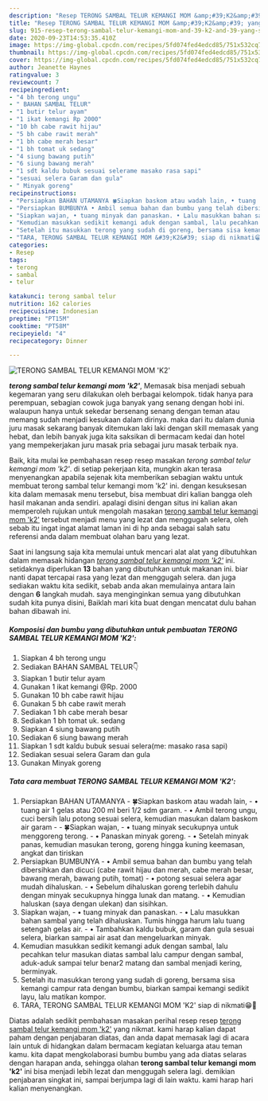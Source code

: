 ```yaml
---
description: "Resep TERONG SAMBAL TELUR KEMANGI MOM &amp;#39;K2&amp;#39; yang simpel"
title: "Resep TERONG SAMBAL TELUR KEMANGI MOM &amp;#39;K2&amp;#39; yang simpel"
slug: 915-resep-terong-sambal-telur-kemangi-mom-and-39-k2-and-39-yang-simpel
date: 2020-09-23T14:53:35.410Z
image: https://img-global.cpcdn.com/recipes/5fd074fed4edcd85/751x532cq70/terong-sambal-telur-kemangi-mom-k2-foto-resep-utama.jpg
thumbnail: https://img-global.cpcdn.com/recipes/5fd074fed4edcd85/751x532cq70/terong-sambal-telur-kemangi-mom-k2-foto-resep-utama.jpg
cover: https://img-global.cpcdn.com/recipes/5fd074fed4edcd85/751x532cq70/terong-sambal-telur-kemangi-mom-k2-foto-resep-utama.jpg
author: Jeanette Haynes
ratingvalue: 3
reviewcount: 7
recipeingredient:
- "4 bh terong ungu"
- " BAHAN SAMBAL TELUR"
- "1 butir telur ayam"
- "1 ikat kemangi Rp 2000"
- "10 bh cabe rawit hijau"
- "5 bh cabe rawit merah"
- "1 bh cabe merah besar"
- "1 bh tomat uk sedang"
- "4 siung bawang putih"
- "6 siung bawang merah"
- "1 sdt kaldu bubuk sesuai selerame masako rasa sapi"
- "sesuai selera Garam dan gula"
- " Minyak goreng"
recipeinstructions:
- "Persiapkan BAHAN UTAMANYA 🍀Siapkan baskom atau wadah lain, • tuang air 1 gelas atau 200 ml beri 1/2 sdm garam. • Ambil terong ungu, cuci bersih lalu potong sesuai selera, kemudian masukan dalam baskom air garam  🍀Siapkan wajan, • tuang minyak secukupnya untuk menggoreng terong. • Panaskan minyak goreng. • Setelah minyak panas, kemudian masukan terong, goreng hingga kuning keemasan, angkat dan tiriskan"
- "Persiapkan BUMBUNYA • Ambil semua bahan dan bumbu yang telah dibersihkan dan dicuci (cabe rawit hijau dan merah, cabe merah besar, bawang merah, bawang putih, tomat) • potong sesuai selera agar mudah dihaluskan. • Sebelum dihaluskan goreng terlebih dahulu dengan minyak secukupnya hingga lunak dan matang. • Kemudian haluskan (saya dengan ulekan) dan sisihkan."
- "Siapkan wajan, • tuang minyak dan panaskan. • Lalu masukkan bahan sambal yang telah dihaluskan. Tumis hingga harum lalu tuang setengah gelas air. • Tambahkan kaldu bubuk, garam dan gula sesuai selera, biarkan sampai air asat dan mengeluarkan minyak."
- "Kemudian masukkan sedikit kemangi aduk dengan sambal, lalu pecahkan telur masukan diatas sambal lalu campur dengan sambal, aduk-aduk sampai telur benar2 matang dan sambal menjadi kering, berminyak."
- "Setelah itu masukkan terong yang sudah di goreng, bersama sisa kemangi campur rata dengan bumbu, biarkan sampai kemangi sedikit layu, lalu matikan kompor."
- "TARA, TERONG SAMBAL TELUR KEMANGI MOM &#39;K2&#39; siap di nikmati😁🤤"
categories:
- Resep
tags:
- terong
- sambal
- telur

katakunci: terong sambal telur 
nutrition: 162 calories
recipecuisine: Indonesian
preptime: "PT15M"
cooktime: "PT58M"
recipeyield: "4"
recipecategory: Dinner

---
```



![TERONG SAMBAL TELUR KEMANGI MOM &#39;K2&#39;](https://img-global.cpcdn.com/recipes/5fd074fed4edcd85/751x532cq70/terong-sambal-telur-kemangi-mom-k2-foto-resep-utama.jpg)

<b><i>terong sambal telur kemangi mom &#39;k2&#39;</i></b>, Memasak bisa menjadi sebuah kegemaran yang seru dilakukan oleh berbagai kelompok. tidak hanya para perempuan, sebagian cowok juga banyak yang senang dengan hobi ini. walaupun hanya untuk sekedar bersenang senang dengan teman atau memang sudah menjadi kesukaan dalam dirinya. maka dari itu dalam dunia juru masak sekarang banyak ditemukan laki laki dengan skill memasak yang hebat, dan lebih banyak juga kita saksikan di bermacam kedai dan hotel yang mempekerjakan juru masak pria sebagai juru masak terbaik nya.



Baik, kita mulai ke pembahasan resep resep masakan <i>terong sambal telur kemangi mom &#39;k2&#39;</i>. di setiap pekerjaan kita, mungkin akan terasa menyenangkan apabila sejenak kita memberikan sebagian waktu untuk membuat terong sambal telur kemangi mom &#39;k2&#39; ini. dengan kesuksesan kita dalam memasak menu tersebut, bisa membuat diri kalian bangga oleh hasil makanan anda sendiri. apalagi disini dengan situs ini kalian akan memperoleh rujukan untuk mengolah masakan <u>terong sambal telur kemangi mom &#39;k2&#39;</u> tersebut menjadi menu yang lezat dan menggugah selera, oleh sebab itu ingat ingat alamat laman ini di hp anda sebagai salah satu referensi anda dalam membuat olahan baru yang lezat.


Saat ini langsung saja kita memulai untuk mencari alat alat yang dibutuhkan dalam memasak hidangan <u><i>terong sambal telur kemangi mom &#39;k2&#39;</i></u> ini. setidaknya diperlukan <b>13</b> bahan yang dibutuhkan untuk makanan ini. biar nanti dapat tercapai rasa yang lezat dan menggugah selera. dan juga sediakan waktu kita sedikit, sebab anda akan memulainya antara lain dengan <b>6</b> langkah mudah. saya menginginkan semua yang dibutuhkan sudah kita punya disini, Baiklah mari kita buat dengan mencatat dulu bahan bahan dibawah ini.

<!--inarticleads1-->

##### Komposisi dan bumbu yang dibutuhkan untuk pembuatan TERONG SAMBAL TELUR KEMANGI MOM &#39;K2&#39;:

1. Siapkan 4 bh terong ungu
1. Sediakan  BAHAN SAMBAL TELUR👇
1. Siapkan 1 butir telur ayam
1. Gunakan 1 ikat kemangi @Rp. 2000
1. Gunakan 10 bh cabe rawit hijau
1. Gunakan 5 bh cabe rawit merah
1. Sediakan 1 bh cabe merah besar
1. Sediakan 1 bh tomat uk. sedang
1. Siapkan 4 siung bawang putih
1. Sediakan 6 siung bawang merah
1. Siapkan 1 sdt kaldu bubuk sesuai selera(me: masako rasa sapi)
1. Sediakan sesuai selera Garam dan gula
1. Gunakan  Minyak goreng




<!--inarticleads2-->

##### Tata cara membuat TERONG SAMBAL TELUR KEMANGI MOM &#39;K2&#39;:

1. Persiapkan BAHAN UTAMANYA - 🍀Siapkan baskom atau wadah lain, - • tuang air 1 gelas atau 200 ml beri 1/2 sdm garam. - • Ambil terong ungu, cuci bersih lalu potong sesuai selera, kemudian masukan dalam baskom air garam -  - 🍀Siapkan wajan, - • tuang minyak secukupnya untuk menggoreng terong. - • Panaskan minyak goreng. - • Setelah minyak panas, kemudian masukan terong, goreng hingga kuning keemasan, angkat dan tiriskan
1. Persiapkan BUMBUNYA - • Ambil semua bahan dan bumbu yang telah dibersihkan dan dicuci (cabe rawit hijau dan merah, cabe merah besar, bawang merah, bawang putih, tomat) - • potong sesuai selera agar mudah dihaluskan. - • Sebelum dihaluskan goreng terlebih dahulu dengan minyak secukupnya hingga lunak dan matang. - • Kemudian haluskan (saya dengan ulekan) dan sisihkan.
1. Siapkan wajan, - • tuang minyak dan panaskan. - • Lalu masukkan bahan sambal yang telah dihaluskan. Tumis hingga harum lalu tuang setengah gelas air. - • Tambahkan kaldu bubuk, garam dan gula sesuai selera, biarkan sampai air asat dan mengeluarkan minyak.
1. Kemudian masukkan sedikit kemangi aduk dengan sambal, lalu pecahkan telur masukan diatas sambal lalu campur dengan sambal, aduk-aduk sampai telur benar2 matang dan sambal menjadi kering, berminyak.
1. Setelah itu masukkan terong yang sudah di goreng, bersama sisa kemangi campur rata dengan bumbu, biarkan sampai kemangi sedikit layu, lalu matikan kompor.
1. TARA, TERONG SAMBAL TELUR KEMANGI MOM &#39;K2&#39; siap di nikmati😁🤤




Diatas adalah sedikit pembahasan masakan perihal resep resep <u>terong sambal telur kemangi mom &#39;k2&#39;</u> yang nikmat. kami harap kalian dapat paham dengan penjabaran diatas, dan anda dapat memasak lagi di acara lain untuk di hidangkan dalam bermacam kegiatan keluarga atau teman kamu. kita dapat mengkolaborasi bumbu bumbu yang ada diatas selaras dengan harapan anda, sehingga olahan <b>terong sambal telur kemangi mom &#39;k2&#39;</b> ini bisa menjadi lebih lezat dan menggugah selera lagi. demikian penjabaran singkat ini, sampai berjumpa lagi di lain waktu. kami harap hari kalian menyenangkan.
